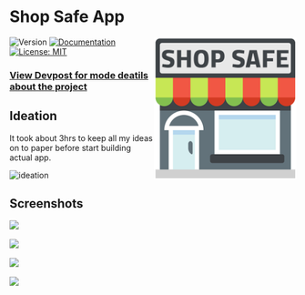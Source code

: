 <h1>Shop Safe App </h1>
<img alt="LOGO" align="right" height="250" src="./screenshots/shopsafe_logo.png" />
<p>
  <img alt="Version" src="https://img.shields.io/badge/version-1.0-blue.svg?cacheSeconds=2592000" />
  <a href="adsasd" target="_blank">
    <img alt="Documentation" src="https://img.shields.io/badge/documentation-yes-brightgreen.svg" />
  </a>
  <a href="#" target="_blank">
    <img alt="License: MIT" src="https://img.shields.io/badge/License-MIT-yellow.svg" />
  </a>
</p>

### [View Devpost for mode deatils about the project]()

## Ideation

It took about 3hrs to keep all my ideas on to paper before start building actual app.

![ideation](https://raw.githubusercontent.com/SainagGadangi/ShopSafeApp/master/screenshots/ideation.jpg)

## Screenshots
![](https://raw.githubusercontent.com/SainagGadangi/ShopSafeApp/master/screenshots/screenshots1.jpg)

![](https://raw.githubusercontent.com/SainagGadangi/ShopSafeApp/master/screenshots/screenshots2.jpg)

![](https://raw.githubusercontent.com/SainagGadangi/ShopSafeApp/master/screenshots/screenshots3.jpg)

![](https://raw.githubusercontent.com/SainagGadangi/ShopSafeApp/master/screenshots/screenshots4.jpg)
